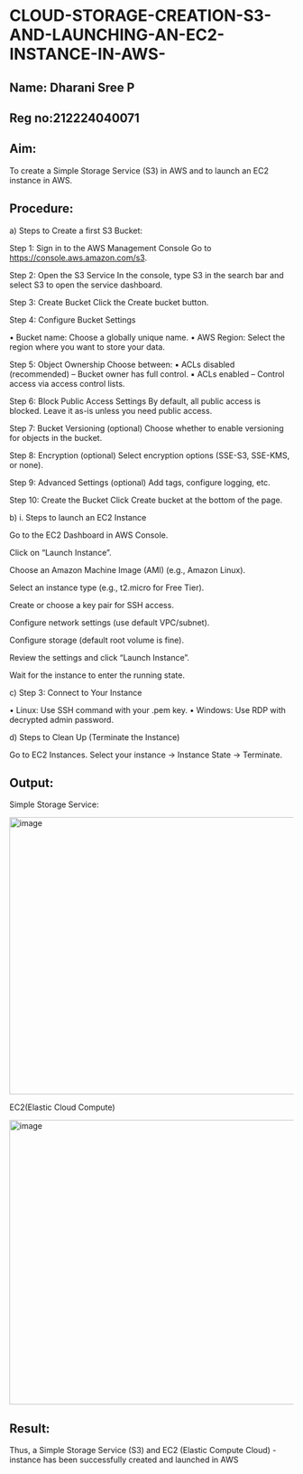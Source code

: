 # CLOUD-STORAGE-CREATION-S3-AND-LAUNCHING-AN-EC2-INSTANCE-IN-AWS-

## Name: Dharani Sree P
## Reg no:212224040071

## Aim:

To create a Simple Storage Service (S3) in AWS and to launch an EC2 instance in AWS.

## Procedure:

a) Steps to Create a first S3 Bucket:

Step 1: Sign in to the AWS Management Console Go to https://console.aws.amazon.com/s3.

Step 2: Open the S3 Service In the console, type S3 in the search bar and select S3 to open the service dashboard.

Step 3: Create Bucket Click the Create bucket button.

Step 4: Configure Bucket Settings

• Bucket name: Choose a globally unique name. • AWS Region: Select the region where you want to store your data.

Step 5: Object Ownership Choose between: ▪ ACLs disabled (recommended) – Bucket owner has full control. ▪ ACLs enabled – Control access via access control lists.

Step 6: Block Public Access Settings By default, all public access is blocked. Leave it as-is unless you need public access.

Step 7: Bucket Versioning (optional) Choose whether to enable versioning for objects in the bucket.

Step 8: Encryption (optional) Select encryption options (SSE-S3, SSE-KMS, or none).

Step 9: Advanced Settings (optional) Add tags, configure logging, etc.

Step 10: Create the Bucket Click Create bucket at the bottom of the page.

b) i. Steps to launch an EC2 Instance

Go to the EC2 Dashboard in AWS Console.

Click on “Launch Instance”.

Choose an Amazon Machine Image (AMI) (e.g., Amazon Linux).

Select an instance type (e.g., t2.micro for Free Tier).

Create or choose a key pair for SSH access.

Configure network settings (use default VPC/subnet).

Configure storage (default root volume is fine).

Review the settings and click “Launch Instance”.

Wait for the instance to enter the running state.

c) Step 3: Connect to Your Instance

• Linux: Use SSH command with your .pem key. • Windows: Use RDP with decrypted admin password.

d) Steps to Clean Up (Terminate the Instance)

Go to EC2 Instances. Select your instance → Instance State → Terminate.

## Output:

Simple Storage Service:

<img width="928" height="491" alt="image" src="https://github.com/user-attachments/assets/03a72f2e-fbcc-4c8e-8d25-19d2eb202212" />

EC2(Elastic Cloud Compute)

<img width="883" height="504" alt="image" src="https://github.com/user-attachments/assets/edb987e7-1dca-4372-bacb-d59517df4999" />

## Result:

Thus, a Simple Storage Service (S3) and EC2 (Elastic Compute Cloud) - instance has been successfully created and launched in AWS




